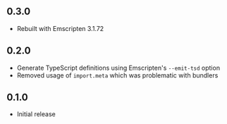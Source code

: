 ## 0.3.0
- Rebuilt with Emscripten 3.1.72

## 0.2.0
- Generate TypeScript definitions using Emscripten's `--emit-tsd` option
- Removed usage of `import.meta` which was problematic with bundlers

## 0.1.0
- Initial release
